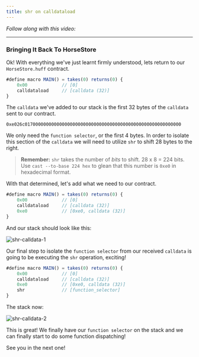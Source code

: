 ```yaml
---
title: shr on calldataload
---
```


_Follow along with this video:_

---

### Bringing It Back To HorseStore

Ok! With everything we've just learnt firmly understood, lets return to our `HorseStore.huff` contract.

```js
#define macro MAIN() = takes(0) returns(0) {
    0x00             // [0]
    calldataload     // [calldata (32)]
}
```

The `calldata` we've added to our stack is the first 32 bytes of the `calldata` sent to our contract.

```
0xe026c01700000000000000000000000000000000000000000000000000000000
```

We only need the `function selector`, or the first 4 bytes. In order to isolate this section of the `calldata` we will need to utilize `shr` to shift 28 bytes to the right.

> **Remember:** `shr` takes the number of _bits_ to shift. 28 x 8 = 224 bits. Use `cast --to-base 224 hex` to glean that this number is `0xe0` in hexadecimal format.

With that determined, let's add what we need to our contract.

```js
#define macro MAIN() = takes(0) returns(0) {
    0x00             // [0]
    calldataload     // [calldata (32)]
    0xe0             // [0xe0, calldata (32)]
}
```

And our stack should look like this:

![shr-calldata-1](/formal-verification-1/16-shr-calldata/shr-calldata-1.png)

Our final step to isolate the `function selector` from our received `calldata` is going to be executing the `shr` operation, exciting!

```js
#define macro MAIN() = takes(0) returns(0) {
    0x00             // [0]
    calldataload     // [calldata (32)]
    0xe0             // [0xe0, calldata (32)]
    shr              // [function_selector]
}
```

The stack now:

![shr-calldata-2](/formal-verification-1/16-shr-calldata/shr-calldata-2.png)

This is great! We finally have our `function selector` on the stack and we can finally start to do some function dispatching!

See you in the next one!
